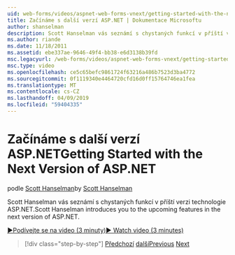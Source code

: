 ```yaml
---
uid: web-forms/videos/aspnet-web-forms-vnext/getting-started-with-the-next-version-of-aspnet
title: Začínáme s další verzí ASP.NET | Dokumentace Microsoftu
author: shanselman
description: Scott Hanselman vás seznámí s chystaných funkcí v příští verzi technologie ASP.NET.
ms.author: riande
ms.date: 11/18/2011
ms.assetid: ebe337ae-9646-49f4-bb38-e6d3138b39fd
msc.legacyurl: /web-forms/videos/aspnet-web-forms-vnext/getting-started-with-the-next-version-of-aspnet
msc.type: video
ms.openlocfilehash: ce5c65befc9861724f63216a486b7523d3ba4772
ms.sourcegitcommit: 0f1119340e4464720cfd16d0ff15764746ea1fea
ms.translationtype: MT
ms.contentlocale: cs-CZ
ms.lasthandoff: 04/09/2019
ms.locfileid: "59404335"
---
```

# <a name="getting-started-with-the-next-version-of-aspnet"></a><span data-ttu-id="cc8ac-103">Začínáme s další verzí ASP.NET</span><span class="sxs-lookup"><span data-stu-id="cc8ac-103">Getting Started with the Next Version of ASP.NET</span></span>

<span data-ttu-id="cc8ac-104">podle [Scott Hanselman](https://github.com/shanselman)</span><span class="sxs-lookup"><span data-stu-id="cc8ac-104">by [Scott Hanselman](https://github.com/shanselman)</span></span>

<span data-ttu-id="cc8ac-105">Scott Hanselman vás seznámí s chystaných funkcí v příští verzi technologie ASP.NET.</span><span class="sxs-lookup"><span data-stu-id="cc8ac-105">Scott Hanselman introduces you to the upcoming features in the next version of ASP.NET.</span></span>

[<span data-ttu-id="cc8ac-106">&#9654;Podívejte se na video (3 minuty)</span><span class="sxs-lookup"><span data-stu-id="cc8ac-106">&#9654; Watch video (3 minutes)</span></span>](https://channel9.msdn.com/Blogs/ASP-NET-Site-Videos/getting-started-with-the-next-version-of-aspnet)

> [!div class="step-by-step"]
> <span data-ttu-id="cc8ac-107">[Předchozí](aspnet-vnext-videos-bundling-and-minification.md)
> [další](aspnet-and-web-tools-20122.md)</span><span class="sxs-lookup"><span data-stu-id="cc8ac-107">[Previous](aspnet-vnext-videos-bundling-and-minification.md)
[Next](aspnet-and-web-tools-20122.md)</span></span>
